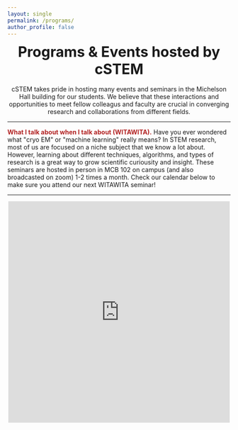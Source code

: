 ```yaml
---
layout: single
permalink: /programs/
author_profile: false
---
```


<center>
	<font size="+3"><b>Programs & Events hosted by cSTEM</b></font>
</center>
<br>
<center>
	cSTEM takes pride in hosting many events and seminars in the Michelson Hall building for our students. We believe that these interactions and opportunities to meet fellow colleagus and faculty are crucial in converging research and collaborations from different fields. 
	<br>
	<hr>
</center>

<font color="firebrick"><b> What I talk about when I talk about (WITAWITA).</b></font> Have you ever wondered what "cryo EM" or "machine learning" really means? In STEM research, most of us are focused on a niche subject that we know a lot about. However, learning about different techniques, algorithms, and types of research is a great way to grow scientific curiousity and insight. These seminars are hosted in person in MCB 102 on campus (and also broadcasted on zoom) 1-2 times a month. Check our calendar below to make sure you attend our next WITAWITA seminar! 

<hr>

<center><iframe src="https://calendar.google.com/calendar/embed?height=400&wkst=1&bgcolor=%23ffffff&ctz=America%2FLos_Angeles&title=cSTEM%20Events%20Calendar&showTz=1&showNav=1&src=Y3N0ZW0udXNjQGdtYWlsLmNvbQ&color=%23039BE5" style="border-width:0" width="500" height="500" frameborder="0" scrolling="no"></iframe></center>